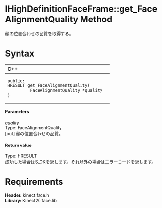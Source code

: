 IHighDefinitionFaceFrame::get\_FaceAlignmentQuality Method  
==========================================================  

顔の位置合わせの品質を取得する。 <span id="syntaxSection"></span>

Syntax  
======  

<table>
<colgroup>
<col width="100%" />
</colgroup>
<thead>
<tr class="header">
<th align="left">C++</th>
</tr>
</thead>
<tbody>
<tr class="odd">
<td align="left"><pre><code>public:  
HRESULT get_FaceAlignmentQuality(  
         FaceAlignmentQuality *quality  
)</code></pre></td>
</tr>
</tbody>
</table>

<span id="ID4EG"></span>
#### Parameters  

*quality*    
Type: FaceAlignmentQuality  
[out] 顔の位置合わせの品質。  

<span id="ID4EP"></span>
#### Return value  

Type: HRESULT  
成功した場合はS\_OKを返します。それ以外の場合はエラーコードを返します。  

<span id="requirements"></span>

Requirements  
============  

**Header:** kinect.face.h  
**Library:** Kinect20.face.lib  



<!--Please do not edit the data in the comment block below.-->
<!--
TOCTitle : get_FaceAlignmentQuality Method
RLTitle : IHighDefinitionFaceFrame::get_FaceAlignmentQuality Method
KeywordK : get_FaceAlignmentQuality method
KeywordK : IHighDefinitionFaceFrame::get_FaceAlignmentQuality method
KeywordF : IHighDefinitionFaceFrame::get_FaceAlignmentQuality
KeywordF : get_FaceAlignmentQuality
KeywordF : Microsoft.Kinect.face.IHighDefinitionFaceFrame.get_FaceAlignmentQuality(FaceAlignmentQuality@)
KeywordA : M:Microsoft.Kinect.face.IHighDefinitionFaceFrame.get_FaceAlignmentQuality(FaceAlignmentQuality@)
AssetID : M:Microsoft.Kinect.face.IHighDefinitionFaceFrame.get_FaceAlignmentQuality(FaceAlignmentQuality@)
Locale : en-us
CommunityContent : 1
APIType : Managed
APILocation : 
APIName : Microsoft.Kinect.face.IHighDefinitionFaceFrame::get_FaceAlignmentQuality
TargetOS : Windows
TopicType : kbSyntax
DevLang : C++
DocSet : K4Wv2
ProjType : K4Wv2Proj
Technology : Kinect for Windows
Product : Kinect for Windows SDK v2
productversion : 20
-->
